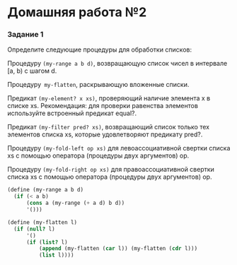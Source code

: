 # Домашняя работа №2

### Задание 1

Определите следующие процедуры для обработки списков:

Процедуру `(my-range a b d)`, возвращающую список чисел в интервале [a, b) с шагом d.

Процедуру` my-flatten`, раскрывающую вложенные списки.

Предикат `(my-element? x xs)`, проверяющий наличие элемента x в списке xs. Рекомендация: для проверки равенства элементов используйте встроенный предикат equal?.

Предикат `(my-filter pred? xs)`, возвращающий список только тех элементов списка xs, которые удовлетворяют предикату pred?.

Процедуру `(my-fold-left op xs)` для левоассоциативной свертки списка xs с помощью оператора (процедуры двух аргументов) op.

Процедуру `(my-fold-right op xs)` для правоассоциативной свертки списка xs с помощью оператора (процедуры двух аргументов) op.

```scheme
(define (my-range a b d)
  (if (< a b)
      (cons a (my-range (+ a d) b d))
      '()))

(define (my-flatten l)
  (if (null? l)
      '()
      (if (list? l)
          (append (my-flatten (car l)) (my-flatten (cdr l)))
          (list l))))
```
